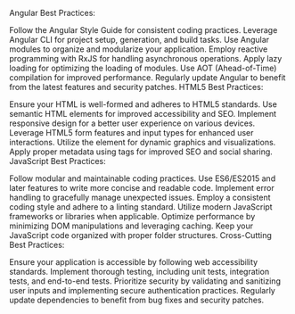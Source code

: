 
Angular Best Practices:

Follow the Angular Style Guide for consistent coding practices.
Leverage Angular CLI for project setup, generation, and build tasks.
Use Angular modules to organize and modularize your application.
Employ reactive programming with RxJS for handling asynchronous operations.
Apply lazy loading for optimizing the loading of modules.
Use AOT (Ahead-of-Time) compilation for improved performance.
Regularly update Angular to benefit from the latest features and security patches.
HTML5 Best Practices:

Ensure your HTML is well-formed and adheres to HTML5 standards.
Use semantic HTML elements for improved accessibility and SEO.
Implement responsive design for a better user experience on various devices.
Leverage HTML5 form features and input types for enhanced user interactions.
Utilize the <canvas> element for dynamic graphics and visualizations.
Apply proper metadata using <meta> tags for improved SEO and social sharing.
JavaScript Best Practices:

Follow modular and maintainable coding practices.
Use ES6/ES2015 and later features to write more concise and readable code.
Implement error handling to gracefully manage unexpected issues.
Employ a consistent coding style and adhere to a linting standard.
Utilize modern JavaScript frameworks or libraries when applicable.
Optimize performance by minimizing DOM manipulations and leveraging caching.
Keep your JavaScript code organized with proper folder structures.
Cross-Cutting Best Practices:

Ensure your application is accessible by following web accessibility standards.
Implement thorough testing, including unit tests, integration tests, and end-to-end tests.
Prioritize security by validating and sanitizing user inputs and implementing secure authentication practices.
Regularly update dependencies to benefit from bug fixes and security patches.
